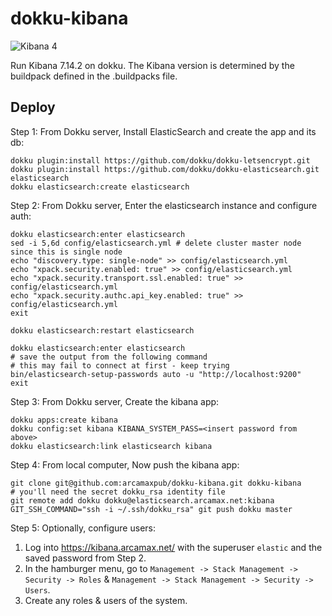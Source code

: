 # dokku-kibana

![Kibana 4](kibana.png)

Run Kibana 7.14.2 on dokku. The Kibana version is determined by the buildpack defined in the .buildpacks file.

## Deploy

Step 1: From Dokku server, Install ElasticSearch and create the app and its db:

```
dokku plugin:install https://github.com/dokku/dokku-letsencrypt.git
dokku plugin:install https://github.com/dokku/dokku-elasticsearch.git elasticsearch
dokku elasticsearch:create elasticsearch
```

Step 2: From Dokku server, Enter the elasticsearch instance and configure auth:

```
dokku elasticsearch:enter elasticsearch
sed -i 5,6d config/elasticsearch.yml # delete cluster master node since this is single node
echo "discovery.type: single-node" >> config/elasticsearch.yml
echo "xpack.security.enabled: true" >> config/elasticsearch.yml
echo "xpack.security.transport.ssl.enabled: true" >> config/elasticsearch.yml
echo "xpack.security.authc.api_key.enabled: true" >> config/elasticsearch.yml
exit

dokku elasticsearch:restart elasticsearch

dokku elasticsearch:enter elasticsearch
# save the output from the following command
# this may fail to connect at first - keep trying
bin/elasticsearch-setup-passwords auto -u "http://localhost:9200"
exit
```

Step 3: From Dokku server, Create the kibana app:

```
dokku apps:create kibana
dokku config:set kibana KIBANA_SYSTEM_PASS=<insert password from above>
dokku elasticsearch:link elasticsearch kibana
```

Step 4: From local computer, Now push the kibana app:

```
git clone git@github.com:arcamaxpub/dokku-kibana.git dokku-kibana
# you'll need the secret dokku_rsa identity file
git remote add dokku dokku@elasticsearch.arcamax.net:kibana
GIT_SSH_COMMAND="ssh -i ~/.ssh/dokku_rsa" git push dokku master
```

Step 5: Optionally, configure users:

1. Log into https://kibana.arcamax.net/ with the superuser `elastic` and the saved password from Step 2.
2. In the hamburger menu, go to `Management -> Stack Management -> Security -> Roles` & `Management -> Stack Management -> Security -> Users`.
3. Create any roles & users of the system.
